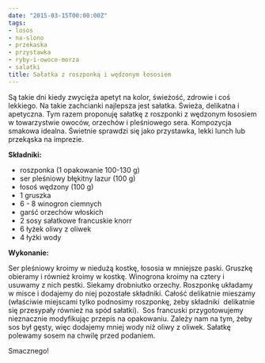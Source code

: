 ```yaml
---
date: "2015-03-15T00:00:00Z"
tags:
- losos
- na-slono
- przekaska
- przystawka
- ryby-i-owoce-morza
- salatki
title: Sałatka z roszponką i wędzonym łososiem
---
```

Są takie dni kiedy zwycięża apetyt na kolor, świeżość, zdrowie i coś lekkiego. Na takie zachcianki najlepsza jest sałatka. Świeża, delikatna i apetyczna. Tym razem proponuję sałatkę z roszponki z wędzonym łososiem w towarzystwie owoców, orzechów i pleśniowego sera. Kompozycja smakowa idealna. Świetnie sprawdzi się jako przystawka, lekki lunch lub przekąska na imprezie.

**Składniki:**

* roszponka (1 opakowanie 100-130 g)
* ser pleśniowy błękitny lazur (100 g)
* łosoś wędzony (100 g)
* 1 gruszka
* 6 - 8 winogron ciemnych
* garść orzechów włoskich
* 2 sosy sałatkowe francuskie knorr
* 6 łyżek oliwy z oliwek
* 4 łyżki wody

**Wykonanie:**

Ser pleśniowy kroimy w niedużą kostkę, łososia w mniejsze paski. Gruszkę obieramy i również kroimy w kostkę. Winogrona kroimy na cztery i usuwamy z nich pestki. Siekamy drobniutko orzechy. Roszponkę układamy w misce i dodajemy do niej pozostałe składniki. Całość delikatnie mieszamy (właściwie miejscami tylko podnosimy roszponkę, żeby składniki  delikatnie się przesypały również na spód sałatki).  Sos francuski przygotowujemy nieznacznie modyfikując przepis na opakowaniu. Zależy nam na tym, żeby sos był gęsty, więc dodajemy mniej wody niż oliwy z oliwek. Sałatkę polewamy sosem na chwilę przed podaniem.

Smacznego!
    